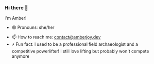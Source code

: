 ### Hi there 👋

I'm Amber!
- 😄 Pronouns: she/her
<!-- - 🌱 I’m currently learning... -->
- 📫 How to reach me: contact@amberjoy.dev
- ⚡ Fun fact: I used to be a professional field archaeologist and a competitive powerlifter! I still love lifting but probably won't compete anymore

<!--
**the-amber-joy/the-amber-joy** is a ✨ _special_ ✨ repository because its `README.md` (this file) appears on your GitHub profile.

Here are some ideas to get you started:

- 🔭 I’m currently working on ...
- 🌱 I’m currently learning ...
- 👯 I’m looking to collaborate on ...
- 🤔 I’m looking for help with ...
- 💬 Ask me about ...
- 📫 How to reach me: ...
- 😄 Pronouns: ...
- ⚡ Fun fact: ...
-->
